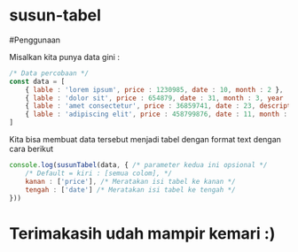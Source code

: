 # susun-tabel

#Penggunaan

Misalkan kita punya data gini :

```Javascript
/* Data percobaan */
const data = [
	{ lable : 'lorem ipsum', price : 1230985, date : 10, month : 2 },
	{ lable : 'dolor sit', price : 654879, date : 31, month : 3, year : 2022 },
	{ lable : 'amet consectetur', price : 36859741, date : 23, description : 'Lorem ipsum dolor sit amet consectetur adipisicing elit.', month : 4 },
	{ lable : 'adipiscing elit', price : 458799876, date : 11, month : 8 }
]
```

Kita bisa membuat data tersebut menjadi tabel dengan format text dengan cara berikut

```Javascript
console.log(susunTabel(data, { /* parameter kedua ini opsional */
	/* Default = kiri : [semua colom], */
	kanan : ['price'], /* Meratakan isi tabel ke kanan */
	tengah : ['date'] /* Meratakan isi tabel ke tengah */
}))
```

# Terimakasih udah mampir kemari :)
